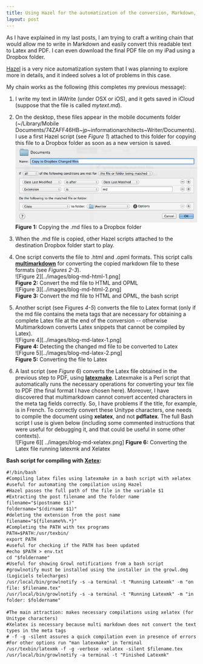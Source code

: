 ```yaml
---
title: Using Hazel for the automatization of the conversion, Markdown, XeLatex,  PDF
layout: post
---
```

As I have explained in my last posts, I am trying to craft a writing chain that would allow me to write in Markdown and easily convert this readable text to Latex and PDF. I can even download the final PDF file on my iPad using a Dropbox folder.

[Hazel](http://www.noodlesoft.com/hazel.php) is a very nice automatization system that I was planning to explore more in details, and it indeed solves a lot of problems in this case.


My chain works as the following (this completes my previous message):

1. I write my text in IAWrite (under OSX or iOS), and it gets saved in iCloud (suppose that the file is called *mytext.md*).
2. On the desktop, these files appear in the mobile documents folder (~/Library/Mobile Documents/74ZAFF46HB~jp~informationarchitects~Writer/Documents). I use a first Hazel script (see *Figure 1*) attached to this folder for copying this file to a Dropbox folder as soon as a new version is saved.  
![Figure 1](../images/blog-md-hazel-1.png)  
**Figure 1:** Copying the .md files to a Dropbox folder  
3. When the .md file is copied, other Hazel scripts attached to the destination Dropbox folder start to play. 
4. One script converts the file to .html and .opml formats. This script calls **[multimarkdown](http://fletcherpenney.net/multimarkdown/ "MultiMarkdown")** for converting the copied markdown file to these formats (see *Figures 2-3*).  
![Figure 2][../images/blog-md-html-1.png]  
**Figure 2:** Convert the md file to HTML and OPML  
![Figure 3][../images/blog-md-html-2.png]  
**Figure 3:** Convert the md file to HTML and OPML, the bash script  

5. Another script (see Figures *4-5*) converts the file to Latex format (only if the md file contains the meta tags that are necessary for obtaining a complete Latex file at the end of the conversion -- otherwise Multimarkdown converts Latex snippets that cannot be compiled by Latex).  
![Figure 4][../images/blog-md-latex-1.png]  
**Figure 4:** Detecting the changed md file to be converted to Latex  
![Figure 5][../images/blog-md-latex-2.png]  
**Figure 5:** Converting the file to Latex
6. A last script (see *Figure 6*) converts the Latex file obtained in the previous step to PDF, using **[latexmake](http://xpt.sourceforge.net/tools/latexmake/ "LatexMake - makefile for Latex compiling")**. Latexmake is a Perl script that automatically runs the necessary operations for converting your tex file to PDF (the final format I have chosen here). Moreover, I have discovered that multimarkdown cannot convert accented characters in the meta tag fields correctly. So, I have problems if the title, for example, is in French. To correctly convert these Unitype characters, one needs to compile the document using **xelatex**, and not **pdflatex**. The full Bash script I use is given below (including some commented instructions that were useful for debugging it, and that could be useful in some other contexts).  
![Figure 6][ ../images/blog-md-xelatex.png] 
**Figure 6:** Converting the Latex file running latexmk and Xelatex

**Bash script for compiling with [Xetex](http://en.wikipedia.org/wiki/XeTeX "XeTeX - Wikipedia, the free encyclopedia"):**

    #!/bin/bash
    #Compiling latex files using latexmake in a bash script with xelatex
    #useful for automating the compilation using Hazel
    #Hazel passes the full path of the file in the variable $1
    #Extracting the post filename and the folder name
    filename="$(postname $1)"
    foldername="$(dirname $1)"
    #deleting the extension from the post name
    filename="${filename%%.*}"
    #Completing the PATH with tex programs
    PATH=$PATH:/usr/texbin/
    export PATH
    #useful for checking if the PATH has been updated
    #echo $PATH > env.txt
    cd "$foldername"
    #Useful for showing Growl notifications from a bash script
    #growlnotify must be installed using the installer in the growl.dmg (Logiciels telecharges)
    /usr/local/bin/growlnotify -s -a terminal -t "Running Latexmk" -m "on file: $filename.tex"
    /usr/local/bin/growlnotify -s -a terminal -t "Running Latexmk" -m "in folder: $foldername"
    
    #The main attraction: makes necessary compilations using xelatex (for Unitype characters)
    #Xelatex is necessary because multi markdown does not convert the text types in the meta tags
    # -f -g -silent assures a quick compilation even in presence of errors
    #For other options run "man latexmake" in Terminal
    /usr/texbin/latexmk -f -g -verbose -xelatex -silent $filename.tex
    /usr/local/bin/growlnotify -a terminal -t "Finished Latexmk"



 [fig1]: https://dl.dropbox.com/s/vm7qe9q8nvwf901/blog-md-hazel-1.png?dl=1 "Figure 1"

 [fig2]: https://www.dropbox.com/s/y9udt63ogieq2xq/blog-md-html-1.png?dl=1 "Figure 2"
 
 [fig3]: https://www.dropbox.com/s/37awzzfwufkzt32/blog-md-html-2.png?dl=1 "Figure 3"
 
 [fig4]: https://www.dropbox.com/s/j6szq9xyjg5p0i7/blog-md-latex-1.png?dl=1 "Figure 4"
 
 [fig5]: https://www.dropbox.com/s/m8bu3u0w62rv8ep/blog-md-latex-2.png?dl=1 "Figure 5"
 
 [fig6]: https://www.dropbox.com/s/05vnjbysvtugsz3/blog-md-xelatex.png?dl=1 "Figure 6"